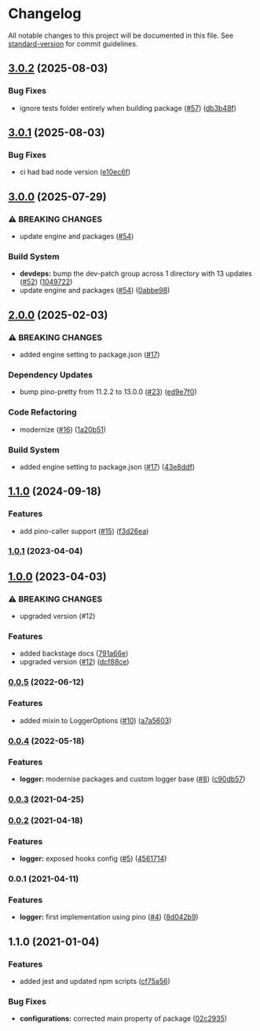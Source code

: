 # Changelog

All notable changes to this project will be documented in this file. See [standard-version](https://github.com/conventional-changelog/standard-version) for commit guidelines.

## [3.0.2](https://github.com/MapColonies/js-logger/compare/v3.0.1...v3.0.2) (2025-08-03)


### Bug Fixes

* ignore tests folder entirely when building package ([#57](https://github.com/MapColonies/js-logger/issues/57)) ([db3b48f](https://github.com/MapColonies/js-logger/commit/db3b48f39d41780a339f8ee72b56242d80c35d2d))

## [3.0.1](https://github.com/MapColonies/js-logger/compare/v3.0.0...v3.0.1) (2025-08-03)


### Bug Fixes

* ci had bad node version ([e10ec6f](https://github.com/MapColonies/js-logger/commit/e10ec6f17d27ec317626c806af9c9469e95d171e))

## [3.0.0](https://github.com/MapColonies/js-logger/compare/v2.0.0...v3.0.0) (2025-07-29)


### ⚠ BREAKING CHANGES

* update engine and packages ([#54](https://github.com/MapColonies/js-logger/issues/54))

### Build System

* **devdeps:** bump the dev-patch group across 1 directory with 13 updates ([#52](https://github.com/MapColonies/js-logger/issues/52)) ([1049722](https://github.com/MapColonies/js-logger/commit/104972216e2420cfbb5db1ce6cf7873232794a03))
* update engine and packages ([#54](https://github.com/MapColonies/js-logger/issues/54)) ([0abbe98](https://github.com/MapColonies/js-logger/commit/0abbe9859672562490a7f9004b4cc823931fe943))

## [2.0.0](https://github.com/MapColonies/js-logger/compare/v1.1.0...v2.0.0) (2025-02-03)


### ⚠ BREAKING CHANGES

* added engine setting to package.json ([#17](https://github.com/MapColonies/js-logger/issues/17))

### Dependency Updates

* bump pino-pretty from 11.2.2 to 13.0.0 ([#23](https://github.com/MapColonies/js-logger/issues/23)) ([ed9e7f0](https://github.com/MapColonies/js-logger/commit/ed9e7f0b1c1c7410d93f337ecf40d9ba9c459737))


### Code Refactoring

* modernize ([#16](https://github.com/MapColonies/js-logger/issues/16)) ([1a20b51](https://github.com/MapColonies/js-logger/commit/1a20b518a673671cf0996c3cdc2b3723ebe52df1))


### Build System

* added engine setting to package.json ([#17](https://github.com/MapColonies/js-logger/issues/17)) ([43e8ddf](https://github.com/MapColonies/js-logger/commit/43e8ddfaffbc5edb4e57d1aba165c83623d489b0))

## [1.1.0](https://github.com/MapColonies/js-logger/compare/v1.0.1...v1.1.0) (2024-09-18)


### Features

* add pino-caller support ([#15](https://github.com/MapColonies/js-logger/issues/15)) ([f3d26ea](https://github.com/MapColonies/js-logger/commit/f3d26ea8f2aebf72c6c6fe7f6c9e5f51f02ef6c7))

### [1.0.1](https://github.com/MapColonies/js-logger/compare/v1.0.0...v1.0.1) (2023-04-04)

## [1.0.0](https://github.com/MapColonies/js-logger/compare/v0.0.5...v1.0.0) (2023-04-03)


### ⚠ BREAKING CHANGES

* upgraded version (#12)

### Features

* added backstage docs ([791a66e](https://github.com/MapColonies/js-logger/commit/791a66e0e21f58d5b8051e4a102e68aa34daab4f))
* upgraded version ([#12](https://github.com/MapColonies/js-logger/issues/12)) ([dcf88ce](https://github.com/MapColonies/js-logger/commit/dcf88ce2d21f7a344530c80a047ab03f70580b4e))

### [0.0.5](https://github.com/MapColonies/js-logger/compare/v0.0.4...v0.0.5) (2022-06-12)


### Features

* added mixin to LoggerOptions ([#10](https://github.com/MapColonies/js-logger/issues/10)) ([a7a5603](https://github.com/MapColonies/js-logger/commit/a7a560368f6c396bc37648742f710595e73663e3))

### [0.0.4](https://github.com/MapColonies/js-logger/compare/v0.0.3...v0.0.4) (2022-05-18)


### Features

* **logger:** modernise packages and custom logger base ([#8](https://github.com/MapColonies/js-logger/issues/8)) ([c90db57](https://github.com/MapColonies/js-logger/commit/c90db57fc177edfaf17e42b039e05f04a79d345e))

### [0.0.3](https://github.com/MapColonies/js-logger/compare/v0.0.2...v0.0.3) (2021-04-25)

### [0.0.2](https://github.com/MapColonies/js-logger/compare/v0.0.1...v0.0.2) (2021-04-18)


### Features

* **logger:** exposed hooks config ([#5](https://github.com/MapColonies/js-logger/issues/5)) ([4561714](https://github.com/MapColonies/js-logger/commit/456171460f681421bba7fca539e211871e0e0ba7))

### 0.0.1 (2021-04-11)


### Features

* **logger:** first implementation using pino ([#4](https://github.com/MapColonies/js-logger/issues/4)) ([8d042b9](https://github.com/MapColonies/js-logger/commit/8d042b973ee164ff16521da9d8e4f8003dc6d8e6))

## 1.1.0 (2021-01-04)


### Features

* added jest and updated npm scripts ([cf75a56](https://github.com/MapColonies/ts-npm-package-boilerplate/commit/cf75a567f51824081771739d772384f1d7d7ef98))


### Bug Fixes

* **configurations:** corrected main property of package ([02c2935](https://github.com/MapColonies/ts-npm-package-boilerplate/commit/02c293510df9c5f5b626113a742788255322058c))
